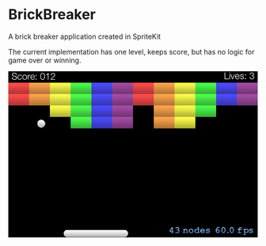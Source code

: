 BrickBreaker
============

A brick breaker application created in SpriteKit

The current implementation has one level, keeps score, but has no logic for game over or winning.

![Brick Breaker Screenshot](/Screenshots/brickbreaker.png "Brick Breaker Screenshot")